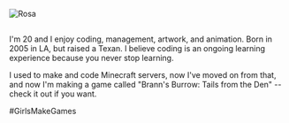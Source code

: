 

![Rosa](https://github-stats-alpha.vercel.app/api?username=rosapetals&cc=e9d8d4&tc=fff&ic=fff&bc=000)

## 

I'm 20 and I enjoy coding, management, artwork, and animation. Born in 2005 in LA, but raised a Texan. I believe coding is an ongoing learning experience because you never stop learning. 

I used to make and code Minecraft servers, now I've moved on from that, and now I'm making a game called "Brann's Burrow: Tails from the Den" -- check it out if you want.

#GirlsMakeGames


